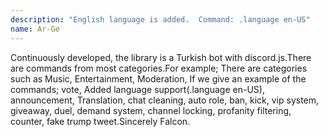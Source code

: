 ```yaml
---
description: "English language is added.  Command: .language en-US"
name: Ar-Ge
---
```


Continuously developed, the library is a Turkish bot with discord.js.There are commands from most categories.For example; There are categories such as Music, Entertainment, Moderation, If we give an example of the commands;  vote, Added language support(.language en-US), announcement, Translation,  chat cleaning,  auto role, ban, kick, vip system, giveaway, duel, demand system, channel locking, profanity filtering, counter, fake trump tweet.Sincerely Falcon.
 
